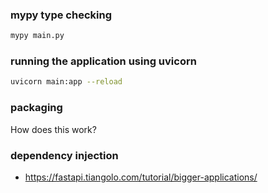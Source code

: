 ### mypy type checking

```bash
mypy main.py
```

### running the application using uvicorn

```bash
uvicorn main:app --reload
```

### packaging

How does this work?

### dependency injection

- https://fastapi.tiangolo.com/tutorial/bigger-applications/
